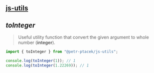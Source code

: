 ## [js-utils](./../../README.md)

## *toInteger*

> Useful utility function that convert the given argument to whole number (**integer**).

```js
import { toInteger } from "@petr-ptacek/js-utils";

console.log(toInteger(1)); // 1
console.log(toInteger(1.22269)); // 1
```